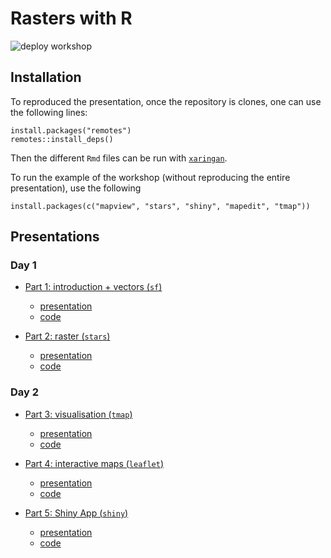 # Rasters with R

![deploy workshop](https://github.com/inSilecoInc/workshop_R_template/workflows/deploy%20workshop/badge.svg)



## Installation 

To reproduced the presentation, once the repository is clones, one can use the following lines:


```{R}
install.packages("remotes")
remotes::install_deps()
```

Then the different `Rmd` files can be run with [`xaringan`](https://cran.r-project.org/web/packages/xaringan/index.html). 

To run the example of the workshop (without reproducing the entire presentation), 
use the following 


```{R}
install.packages(c("mapview", "stars", "shiny", "mapedit", "tmap"))
```


## Presentations

### Day 1

* [Part 1: introduction + vectors (`sf`)](https://insilecoinc.github.io/wksh_raster_CWS/_part1.html) 
  - [presentation](https://insilecoinc.github.io/wksh_raster_CWS/_part1.html) 
  - [code](https://insilecoinc.github.io/wksh_raster_CWS/scripts/_part1.R)

* [Part 2: raster (`stars`)](https://insilecoinc.github.io/wksh_raster_CWS/_part2.html)
  - [presentation](https://insilecoinc.github.io/wksh_raster_CWS/_part2.html) 
  - [code](https://insilecoinc.github.io/wksh_raster_CWS/scripts/_part2.R)



### Day 2

* [Part 3: visualisation (`tmap`)](https://insilecoinc.github.io/wksh_raster_CWS/_part3.html)
  - [presentation](https://insilecoinc.github.io/wksh_raster_CWS/_part3.html) 
  - [code](https://insilecoinc.github.io/wksh_raster_CWS/scripts/_part3.R)

* [Part 4: interactive maps (`leaflet`)](https://insilecoinc.github.io/wksh_raster_CWS/_part4.html)
  - [presentation](https://insilecoinc.github.io/wksh_raster_CWS/_part4.html) 
  - [code](https://insilecoinc.github.io/wksh_raster_CWS/scripts/_part4.R)

* [Part 5: Shiny App (`shiny`)](https://insilecoinc.github.io/wksh_raster_CWS/_part5.html)
  - [presentation](https://insilecoinc.github.io/wksh_raster_CWS/_part5.html) 
  - [code](https://insilecoinc.github.io/wksh_raster_CWS/scripts/_part5.R)
